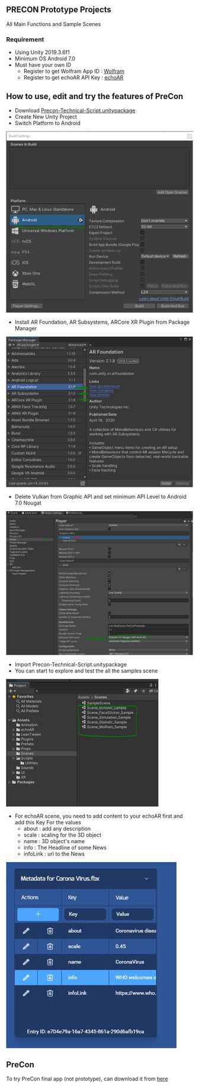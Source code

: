 ## PRECON Prototype Projects
All Main Functions and Sample Scenes

### Requirement
* Using Unity 2019.3.6f1
* Minimum OS Android 7.0
* Must have your own ID
  * Register to get Wolfram App ID : [Wolfram](https://account.wolfram.com/auth/create)
  * Register to get echoAR API Key : [echoAR](https://console.echoar.xyz/#/auth/register)

## How to use, edit and try the features of PreCon

* Download [Precon-Technical-Script.unitypackage](https://github.com/maynardkl/PreCon-Prototype/blob/master/PreCon-Technical-Script.unitypackage)
* Create New Unity Project
* Switch Platform to Android

![Switch to Android](/[images]/image1.jpg)
* Install AR Foundation, AR Subsystems, ARCore XR Plugin from Package Manager

![Install ARFoundation](/[images]/image2.jpg)

* Delete Vulkan from Graphic API and set minimum API Level to Android 7.0 Nougat

![Project Setting for Android](/[images]/image3.jpg)
* Import Precon-Technical-Script.unitypackage
* You can start to explore and test the all the samples scene

![Sample Scenes](/[images]/image4.jpg)

* For echoAR scene, you need to add content to your echoAR first and add this Key
For the values
  * about : add any description
  * scale : scaling for the 3D object
  * name : 3D object's name
  * info : The Headline of some News
  * infoLink : url to the News
  
![Sample Scenes](/[images]/image5.JPG)

## PreCon
To try PreCon final app (not prototype), can download it from [here](https://preccon.rgplays.com/)

